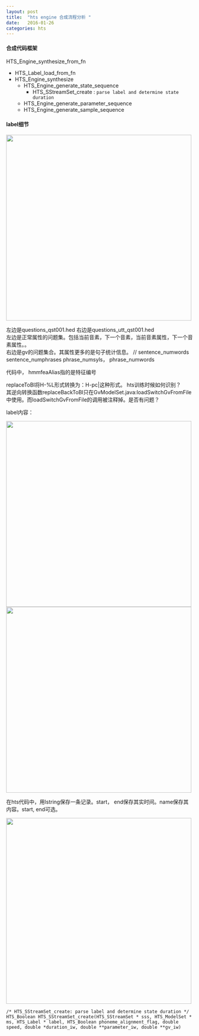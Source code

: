 ```yaml
---
layout: post
title:  "hts engine 合成流程分析 "
date:   2016-01-26
categories: hts
---
```



#### 合成代码框架
HTS_Engine_synthesize_from_fn      

* HTS_Label_load_from_fn
* HTS_Engine_synthesize
	* HTS_Engine_generate_state_sequence
		* HTS_SStreamSet_create : `parse label and determine state duration`
	* HTS_Engine_generate_parameter_sequence
	* HTS_Engine_generate_sample_sequence


#### label细节
<img src="http://vsooda.github.io/assets/hts_train/question.png" width="500">

左边是questions_qst001.hed 右边是questions_utt_qst001.hed  
左边是正常属性的问题集。包括当前音素，下一个音素，当前音素属性，下一个音素属性。。  
右边是gv的问题集合。其属性更多的是句子统计信息。 // sentence_numwords  sentence_numphrases  phrase_numsyls，  phrase_numwords

代码中， hmmfeaAlias指的是特征编号

replaceToBI将H-%L形式转换为：H-pc|这种形式。 hts训练时候如何识别？  
其逆向转换函数replaceBackToBI只在GvModelSet.java:loadSwitchGvFromFile中使用。而loadSwitchGvFromFile的调用被注释掉。是否有问题？

label内容：

<img src="http://vsooda.github.io/assets/hts_train/label_format.png" width="500">

<img src="http://vsooda.github.io/assets/hts_train/label_string.png" width="500">

在hts代码中，用lstring保存一条记录。start， end保存其实时间。name保存其内容。start, end可选。

<img src="http://vsooda.github.io/assets/hts_train/label_parse.png" width="500">

```
/* HTS_SStreamSet_create: parse label and determine state duration */
HTS_Boolean HTS_SStreamSet_create(HTS_SStreamSet * sss, HTS_ModelSet * ms, HTS_Label * label, HTS_Boolean phoneme_alignment_flag, double speed, double *duration_iw, double **parameter_iw, double **gv_iw)
```
